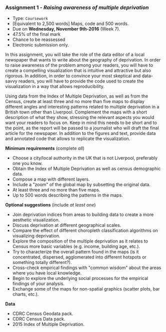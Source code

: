 <a name="task_01"></a>

### **Assignment 1** - *Raising awareness of multiple deprivation*

* Type: `Coursework`
* [Equivalent to 2,500 words] Maps, code and 500 words.
* Due on **Wednesday, November 9th-2016** (Week 7).
* 47.5% of the final mark
* Chance to be reassessed
* Electronic submission only.

In this assignment, you will take the role of the data editor of a local newspaper that wants to write about the geography of deprivation. In order to raise awareness of the problem among your readers, you will have to create a compelling visualization that is intuitive and attractive but also rigorous. In addition, in order to convince your most skeptical and data-savvy readers, you will have to provide the code used to create the visualization in a way that allows reproducibility.

Using data from the Index of Multiple Deprivation, as well as from the Census, create at least three and no more than five maps to display different angles and interesting patterns related to multiple deprivation in a British town other than Liverpool. Complement the maps with a short description of what they show, stressing the relevant aspects you would want your readers to focus on. Keep in mind this needs to be short and to the point, as the report will be passed to a journalist who will draft the final article for the newspaper. In addition to the figures and text, provide data and annotated code that allows to replicate the visualization.

**Minimum requirements** (complete *all*)

* Choose a city/local authority in the UK that is not Liverpool, preferably one you know.
* Obtain the Index of Multiple Deprivation as well as census demographic data.
* Compose a map with different layers.
* Include a "zoom" of the global map by subsetting the original data.
* At least three and no more than five maps.
* Up to 500 words describing the patterns in the maps.

**Optional suggestions** (include *at least one*)

* Join deprivation indices from areas to building data to create a more aesthetic visualization.
* Discuss deprivation at different geographical scales.
* Compare the effect of different choropleth classification algorithms on visualizing deprivation.
* Explore the composition of the multiple deprivation as it relates to Census more basic variables (e.g. income, building age, etc.).
* Try to characterize the overall pattern found in the maps (is it concentrated, dispersed, agglomerated into different hotspots or something totally different?).
* Cross-check empirical findings with "common wisdom" about the areas where you have local knowledge.
* Begin to explore the underlying social processes for the empirical findings of your analysis.
* Exchange some of the maps for non-spatial graphics (scatter plots, bar charts, etc.).

**Data**

* CDRC Census Geodata pack.
* CDRC Census Data pack.
* 2015 Index of Multiple Deprivation.

